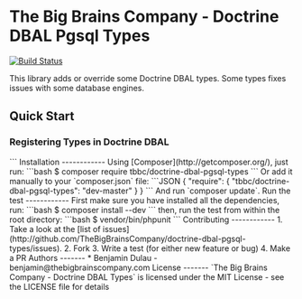 The Big Brains Company - Doctrine DBAL Pgsql Types
==================================================

[![Build Status](https://travis-ci.org/TheBigBrainsCompany/doctrine-dbal-pgsql-types.png?branch=master)](https://travis-ci.org/TheBigBrainsCompany/doctrine-dbal-pgsql-types)


This library adds or override some Doctrine DBAL types. Some types fixes issues with some database engines.

Quick Start
-----------

### Registering Types in Doctrine DBAL

<?php

use Doctrine\DBAL\Types\Type;

Type::addType('tbbc_pgsql_binary_safe_array', "Tbbc\\Doctrine\\DBAL\\Pgsql\\Types\\BinarySafeArrayType");
Type::addType('tbbc_pgsql_binary_safe_object', "Tbbc\\Doctrine\\DBAL\\Pgsql\\Types\\BinarySafeObjectType");


### Registering Types in a Symfony2 application

# config.yml
doctrine:
    dbal:
        types:
            tbbc_pgsql_binary_safe_array: "Tbbc\\Doctrine\\DBAL\\Pgsql\\Types\\BinarySafeArrayType"
            tbbc_pgsql_binary_safe_object: "Tbbc\\Doctrine\\DBAL\\Pgsql\\Types\\BinarySafeObjectType"

### Mapping

```XML
<entity name="My\Entity" table="my_entity">
    <field name="myObject" type="tbbc_pgsql_binary_safe_object" />
    <field name="myArray" type="tbbc_pgsql_binary_safe_array" />
</entity>
```


Installation
------------

Using [Composer](http://getcomposer.org/), just run:

```bash
$ composer require tbbc/doctrine-dbal-pgsql-types
```

Or add it manually to your `composer.json` file:

```JSON
{
  "require": {
    "tbbc/doctrine-dbal-pgsql-types": "dev-master"
  }
}
```

And run `composer update`.


Run the test
------------

First make sure you have installed all the dependencies, run:

```bash
$ composer install --dev
```

then, run the test from within the root directory:

```bash
$ vendor/bin/phpunit
```

Contributing
------------

1. Take a look at the [list of issues](http://github.com/TheBigBrainsCompany/doctrine-dbal-pgsql-types/issues).
2. Fork
3. Write a test (for either new feature or bug)
4. Make a PR


Authors
-------

* Benjamin Dulau - benjamin@thebigbrainscompany.com


License
-------

`The Big Brains Company - Doctrine DBAL Types` is licensed under the MIT License - see the LICENSE file for details